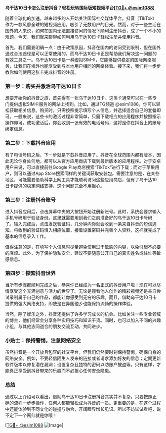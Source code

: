 **乌干达10日卡怎么注册抖音？轻松玩转国际版短视频平台[[TG💪+ @esim1088](https://t.me/s/esim1088)]**

随着全球化的加速，越来越多的人开始关注国际社交媒体平台。抖音（TikTok）作为一款风靡全球的短视频应用，吸引了无数用户的目光。然而，对于一些生活在国外的人来说，如何在国内无法直接访问的情况下顺利注册抖音，成了一个不小的难题。今天，我们就来聊聊如何利用乌干达10日卡轻松注册并使用抖音。

首先，我们需要明确一点：由于政策原因，抖音在国内的访问受到限制，但在国外通过合法途径是可以正常使用的。而乌干达10日卡正是帮助我们解决这一问题的有效工具之一。乌干达10日卡是一种虚拟SIM卡，它能够提供稳定的国际网络服务，让我们在境外也能享受到与本地用户相同的网络体验。接下来，我们将一步步教你如何使用这张卡完成抖音的注册。

### 第一步：购买并激活乌干达10日卡

想要开始你的抖音之旅，首先得有一张乌干达10日卡。这类卡通常可以在一些专门提供虚拟SIM卡服务的网站上找到。比如，通过TG频道 @esim1088，你可以轻松获取相关信息。购买时，只需按照提示填写个人信息，并选择适合自己的套餐即可。一般来说，这些卡的激活过程非常简单，只需下载相应的应用程序并按照指示操作即可。成功激活后，你会收到一张有效的电话号码，这将是你在抖音上的账号绑定信息。

### 第二步：下载抖音应用

有了电话号码之后，下一步就是下载抖音应用了。抖音在全球范围内都有版本，因此无论你身处何地，都可以从官方应用商店下载到最新版本的应用程序。对于安卓用户来说，可以直接前往Google Play商店搜索“TikTok”进行下载；而对于苹果用户，则可以通过App Store搜索同样的关键词获取安装包。需要注意的是，在某些地区，可能需要借助科学上网工具才能顺利访问这些应用商店，但有了乌干达10日卡提供的稳定网络支持，这个问题完全不用担心。

### 第三步：注册抖音账号

进入抖音应用后，点击屏幕中央的大按钮开始注册新账号。此时，系统会要求输入手机号码用于验证身份。这里就需要用到我们之前准备好的乌干达10日卡号码了。输入完成后，点击发送验证码，几分钟内你就会收到一条来自抖音的短信通知。将收到的验证码填入相应位置，接着设置密码并完善个人资料，这样就完成了基本的信息录入工作。

值得注意的是，在填写个人信息时尽量避免使用过于敏感的内容，以免引起不必要的麻烦。此外，为了保护隐私安全，建议不要随意公开自己的真实姓名或住址等敏感信息。

### 第四步：探索抖音世界

当所有步骤都顺利完成之后，恭喜你已经成为一名正式的抖音用户啦！现在可以尽情享受这个充满创意与活力的世界了。无论是观看他人创作的精彩视频还是亲自尝试录制属于自己的作品，都能让你感受到无穷的乐趣。而且，借助乌干达10日卡提供的强大网络支持，即使是在异国他乡也能保持流畅的操作体验。

当然，除了娱乐之外，抖音还提供了许多学习成长的机会。比如关注一些专业领域的博主，他们经常会分享各种实用技巧和知识干货。同时，也可以加入不同的兴趣小组，与其他志同道合的朋友交流互动，共同进步。

### 小贴士：保持警惕，注意网络安全

虽然抖音是一个开放且包容的社交平台，但我们仍然要时刻保持警惕，确保自身的网络安全。例如，不要轻信陌生人发来的链接或者请求添加好友的信息；定期更新软件版本以修复潜在漏洞；设置复杂且独特的密码以防账户被盗等。只有这样，才能真正享受到抖音带来的乐趣而不必担心任何安全隐患。

### 总结

通过以上介绍可以看出，借助乌干达10日卡注册抖音其实并不复杂。只要按照正确的流程一步步操作，任何人都能轻松成为抖音的一员。更重要的是，在这个过程中还能体验到不同文化的碰撞与融合，开阔眼界增长见识。所以不妨试试看吧，说不定下一个网红就是你哦！

[[TG💪+ @esim1088](https://t.me/s/esim1088) ![Image](https://i.postimg.cc/4NQfJmqS/Snipaste-2025-05-13-00-14-12.png)]